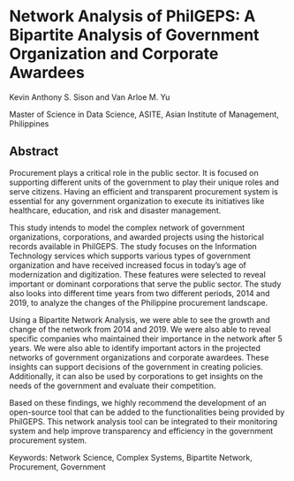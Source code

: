 # Network Analysis of PhilGEPS: A Bipartite Analysis of Government Organization and Corporate Awardees

Kevin Anthony S. Sison and Van Arloe M. Yu

Master of Science in Data Science, ASITE, Asian Institute of Management, Philippines

## Abstract
Procurement plays a critical role in the public sector. It is focused on supporting different units of the government to play their unique roles and serve citizens. Having an efficient and transparent procurement system is essential for any government organization to execute its initiatives like healthcare, education, and risk and disaster management.

This study intends to model the complex network of government organizations, corporations, and awarded projects using the historical records available in PhilGEPS. The study focuses on the Information Technology services which supports various types of government organization and have received increased focus in today’s age of modernization and digitization. These features were selected to reveal important or dominant corporations that serve the public sector. The study also looks into different time years from two different periods, 2014 and 2019, to analyze the changes of the Philippine procurement landscape.

Using a Bipartite Network Analysis, we were able to see the growth and change of the network from 2014 and 2019. We were also able to reveal specific companies who maintained their importance in the network after 5 years. We were also able to identify important actors in the projected networks of government organizations and corporate awardees. These insights can support decisions of the government in creating policies. Additionally, it can also be used by corporations to get insights on the needs of the government and evaluate their competition.

Based on these findings, we highly recommend the development of an open-source tool that can be added to the functionalities being provided by PhilGEPS. This network analysis tool can be integrated to their monitoring system and help improve transparency and efficiency in the government procurement system.

Keywords: Network Science, Complex Systems, Bipartite Network, Procurement, Government


